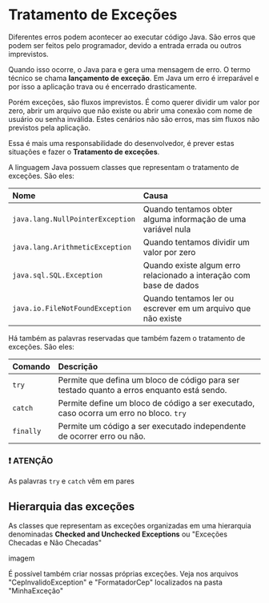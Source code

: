 # Tratamento de Exceções

Diferentes erros podem acontecer ao executar código Java. São erros que podem ser feitos pelo programador, devido a entrada errada ou outros imprevistos.

Quando isso ocorre, o Java para e gera uma mensagem de erro. O termo técnico se chama **lançamento de exceção**. Em Java um erro é irreparável e por isso a aplicação trava ou é encerrado drasticamente.

Porém exceções, são fluxos imprevistos. É como querer dividir um valor por zero, abrir um arquivo que não existe ou abrir uma conexão com nome de usuário ou senha inválida. Estes cenários não são erros, mas sim fluxos não previstos pela aplicação.

Essa é mais uma responsabilidade do desenvolvedor, é prever estas situações e fazer o **Tratamento de exceções**.

A linguagem Java possuem classes que representam o tratamento de exceções. São eles:

|Nome|Causa|
|:---|:---|
|``java.lang.NullPointerException``| Quando tentamos obter alguma informação de uma variável nula|
|``java.lang.ArithmeticException``| Quando tentamos dividir um valor por zero|
|``java.sql.SQL.Exception``|Quando existe algum erro relacionado a interação com base de dados|
|``java.io.FileNotFoundException``|Quando tentamos ler ou escrever em um arquivo que não existe|

Há também as palavras reservadas que também fazem o tratamento de exceções. São eles:

|Comando|Descrição|
|:---|:---|
|``try``|Permite que defina um bloco de código para ser testado quanto a erros enquanto está sendo.|
|``catch``|Permite define um bloco de código a ser executado, caso ocorra um erro no bloco. ``try``|
|``finally``|Permite um código a ser executado independente de ocorrer erro ou não.|

### ❗ ATENÇÃO
As palavras ``try`` e ``catch`` vêm em pares

## Hierarquia das exceções

As classes que representam as exceções organizadas em uma hierarquia denominadas **Checked and Unchecked Exceptions** ou "Exceções Checadas e Não Checadas"

imagem

É possível também criar nossas próprias exceções. Veja nos arquivos "CepInvalidoException" e "FormatadorCep" localizados na pasta "MinhaExceção"